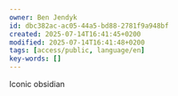```yaml
---
owner: Ben Jendyk
id: dbc382ac-ac05-44a5-bd88-2781f9a948bf
created: 2025-07-14T16:41:45+0200
modified: 2025-07-14T16:41:48+0200
tags: [access/public, language/en]
key-words: []
---
```


Iconic obsidian